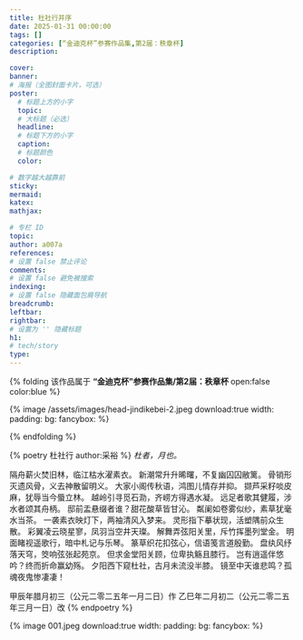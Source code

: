 ```yaml
---
title: 杜社行并序
date: 2025-01-31 00:00:00
tags: []
categories: [“金迪克杯”参赛作品集,第2届：秩章杯]
description: 

cover: 
banner:
# 海报（全图封面卡片，可选）
poster:
  # 标题上方的小字
  topic:
  # 大标题（必选）
  headline:
  # 标题下方的小字
  caption:
  # 标题颜色
  color:

# 数字越大越靠前
sticky:
mermaid:
katex: 
mathjax: 

# 专栏 ID
topic: 
author: a007a
references:
# 设置 false 禁止评论
comments: 
# 设置 false 避免被搜索
indexing: 
# 设置 false 隐藏面包屑导航
breadcrumb: 
leftbar: 
rightbar:
# 设置为 '' 隐藏标题
h1: 
# tech/story
type: 
---
```


{% folding 该作品属于 **“金迪克杯”参赛作品集/第2届：秩章杯** open:false color:blue %}

  {% image /assets/images/head-jindikebei-2.jpeg download:true width: padding: bg: fancybox: %}
  
{% endfolding %}

{% poetry 杜社行 author:采裕 %}
*杜者，月也。*

隔舟薪火焚旧林，临江枯水濯素衣。
新潮常升升晞曙，不复幽囚囚敝篱。
骨销形灭遗风骨，义去神散留明义。
大家小阁传秋语，鸿图儿情存并抑。
撷芦采籽啖皮麻，犹辱当今蜃立林。
越岭引寻觅石泐，齐崂方得遇水凝。
远足者歌其健履，涉水者颂其舟柄。
邸前盂悬缀者谁？甜花酸草皆甘沁。
粼阑如卷雾似纱，素草犹毫水当茶。
一袭素衣映灯下，两袖清风入梦来。
灵形指下摹状现，活塑隅前众生散。
彩翼凌云晓星寥，凤羽当空井天璨。
解舞弄弦阳关里，斥竹挥墨列堂金。
明面睹视遥歌行，暗中札记与乐琴。
篆草织花扣弦心，信语笺言道殷勤。
盘纨风纾落天穹，筊响弦张起苑京。
但求金堂阳关顾，位卑执觞且膝行。
岂有逍遥伴悠吟？终而折命赢幼殇。
夕阳西下窥杜社，古月未流没半膝。
镜至中天谁悲鸣？孤魂夜鬼惨凄凄！

甲辰年腊月初三（公元二零二五年一月二日）作
乙巳年二月初二（公元二零二五年三月一日）改
{% endpoetry %}

{% image 001.jpeg download:true width: padding: bg: fancybox: %}

